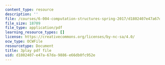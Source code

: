 ```yaml
---
content_type: resource
description: ''
file: /courses/6-004-computation-structures-spring-2017/d1802407e47a67da9886e66db0fc952e_1shiN7898cc.pdf
file_size: 18709
file_type: application/pdf
learning_resource_types: []
license: https://creativecommons.org/licenses/by-nc-sa/4.0/
ocw_type: OCWFile
resourcetype: Document
title: 3play pdf file
uid: d1802407-e47a-67da-9886-e66db0fc952e
---
```

